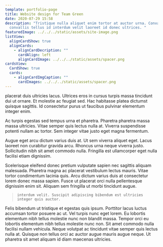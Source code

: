 ```yaml
---
template: portfolio-page
title: Website design for Team Green
date: 2020-07-29 15:58
description: "Tristique nulla aliquet enim tortor at auctor urna. Convallis
  convallis tellus id interdum velit laoreet id donec ultrices. "
featuredImage: ../../../static/assets/site-image.png
listView:
  alignCardShow: true
  alignCards:
    - alignCardDecription: ""
      cardAlign: left
      alignCardImage: ../../../static/assets/spacer.png
cardsView:
  CardShow: true
  cards:
    - alignCardImgCaption: ""
      cardImages: ../../../static/assets/spacer.png
---
```


placerat duis ultricies lacus. Ultrices eros in cursus turpis massa tincidunt dui ut ornare. Et molestie ac feugiat sed. Hac habitasse platea dictumst quisque sagittis. Id consectetur purus ut faucibus pulvinar elementum integer enim.

Ac turpis egestas sed tempus urna et pharetra. Pharetra pharetra massa massa ultricies. Vitae semper quis lectus nulla at. Viverra suspendisse potenti nullam ac tortor. Sem integer vitae justo eget magna fermentum.

Augue eget arcu dictum varius duis at. Ut sem viverra aliquet eget. Lacus laoreet non curabitur gravida arcu. Rhoncus urna neque viverra justo. Sollicitudin nibh sit amet commodo nulla. Fringilla est ullamcorper eget nulla facilisi etiam dignissim.

Scelerisque eleifend donec pretium vulputate sapien nec sagittis aliquam malesuada. Pharetra magna ac placerat vestibulum lectus mauris. Vitae tortor condimentum lacinia quis. Arcu dictum varius duis at consectetur lorem donec massa sapien. Fusce ut placerat orci nulla pellentesque dignissim enim sit. Aliquam sem fringilla ut morbi tincidunt augue.

> `interdum velit. Suscipit adipiscing bibendum est ultricies integer quis auctor.`

Felis bibendum ut tristique et egestas quis ipsum. Porttitor lacus luctus accumsan tortor posuere ac ut. Vel turpis nunc eget lorem. Eu lobortis elementum nibh tellus molestie nunc non blandit massa. Tempor orci eu lobortis elementum nibh tellus molestie nunc non. Sit amet commodo nulla facilisi nullam vehicula. Neque volutpat ac tincidunt vitae semper quis lectus nulla at. Quisque non tellus orci ac auctor augue mauris augue neque. Ut pharetra sit amet aliquam id diam maecenas ultricies.
